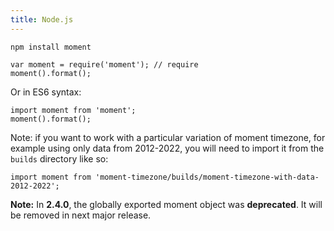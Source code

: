 ```yaml
---
title: Node.js
---
```



```
npm install moment
```

```
var moment = require('moment'); // require
moment().format(); 
```
Or in ES6 syntax:
 <!-- skip-example --> 
```
import moment from 'moment';
moment().format();
```

Note: if you want to work with a particular variation of moment timezone, for example using only data from 2012-2022, you will need to import it from the `builds` directory like so:

<!-- skip-example --> 
 ```
import moment from 'moment-timezone/builds/moment-timezone-with-data-2012-2022';
```

**Note:** In **2.4.0**, the globally exported moment object was **deprecated**.
It will be removed in next major release.
